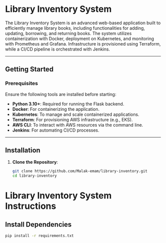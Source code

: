 # Library Inventory System

The Library Inventory System is an advanced web-based application built to efficiently manage library books, including functionalities for adding, updating, borrowing, and returning books. The system utilizes containerization with Docker, deployment on Kubernetes, and monitoring with Prometheus and Grafana. Infrastructure is provisioned using Terraform, while a CI/CD pipeline is orchestrated with Jenkins.

---

## Getting Started

### Prerequisites

Ensure the following tools are installed before starting:  

- **Python 3.10+**: Required for running the Flask backend.  
- **Docker**: For containerizing the application.  
- **Kubernetes**: To manage and scale containerized applications.  
- **Terraform**: For provisioning AWS infrastructure (e.g., EKS).  
- **AWS CLI**: To interact with AWS resources via the command line.  
- **Jenkins**: For automating CI/CD processes.  
  

---

## Installation

1. **Clone the Repository**:  
   ```bash
   git clone https://github.com/Malak-emam/library-inventory.git
   cd library-inventory

# Library Inventory System Instructions

## Install Dependencies

```bash
pip install -r requirements.txt



